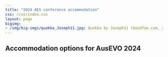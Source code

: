 ```yaml
---
title: "2024 AES conference accommodation"
css: /css/index.css
layout: page
bigimg:
- /img/big-imgs/quokka_Joseph11.jpg: Quokka by Joseph11 (Goodfon.com, 2023)
---
```


## Accommodation options for AusEVO 2024 

<object data="ausevo.github.io/docs/2024/2024_accom_perth.pdf" width="1000" height="1000" type="application/pdf"></object>
<!-- <object data="{{ site.url }}{{ site.baseurl }}/docs/2024/2024_accom_perth.pdf" width="1000" height="1000" type="application/pdf"></object> -->
